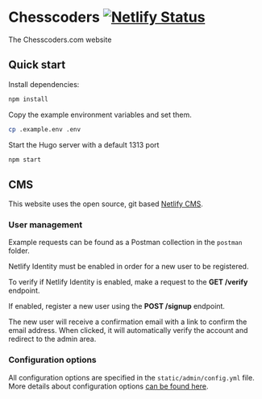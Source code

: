 # Chesscoders [![Netlify Status](https://api.netlify.com/api/v1/badges/16ad964a-2f15-4028-98f0-b0faf50b8b2e/deploy-status)](https://app.netlify.com/sites/chesscoders/deploys)

The Chesscoders.com website

## Quick start

Install dependencies:

```bash
npm install
```

Copy the example environment variables and set them.

```bash
cp .example.env .env
```

Start the Hugo server with a default 1313 port

```bash
npm start
```

## CMS

This website uses the open source, git based [Netlify CMS](https://www.netlifycms.org/docs/).

### User management

Example requests can be found as a Postman collection in the `postman` folder.

Netlify Identity must be enabled in order for a new user to be registered.

To verify if Netlify Identity is enabled, make a request to the **GET /verify** endpoint.

If enabled, register a new user using the **POST /signup** endpoint.

The new user will receive a confirmation email with a link to confirm the email address.
When clicked, it will automatically verify the account and redirect to the admin area.

### Configuration options

All configuration options are specified in the `static/admin/config.yml` file.
More details about configuration options [can be found here](https://www.netlifycms.org/docs/configuration-options/).
